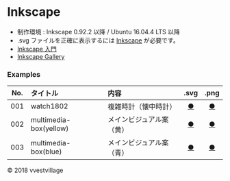 # Inkscape

* 制作環境 : Inkscape 0.92.2 以降 / Ubuntu 16.04.4 LTS 以降
* .svg ファイルを正確に表示するには [Inkscape](https://inkscape.org/ja/) が必要です。
* [Inkscape 入門](https://github.com/vvestvillage/inkscape/tree/master/introduction)
* [Inkscape Gallery](https://inkscape.org/en/~vvestvillage)

### <b>Examples</b>

|No.|タイトル|内容|.svg|.png|
|:--:|:--|:--|:--:|:--:|
|001|watch1802|複雑時計（懐中時計）|[●](https://vvestvillage.github.io/Inkscape/svg/001_watch1802.svg)|[●](https://vvestvillage.github.io/Inkscape/png/001_watch1802.png)|
|002|multimedia-box(yellow)|メインビジュアル案（黄）|[●](https://vvestvillage.github.io/Inkscape/svg/002_multimedia-box_yellow.svg)|[●](https://vvestvillage.github.io/Inkscape/png/001_watch1802.png)|
|003|multimedia-box(blue)|メインビジュアル案（青）|[●](https://vvestvillage.github.io/Inkscape/svg/003_multimedia-box_blue.svg)|[●](https://vvestvillage.github.io/Inkscape/png/001_watch1802.png)|

© 2018 vvestvillage
